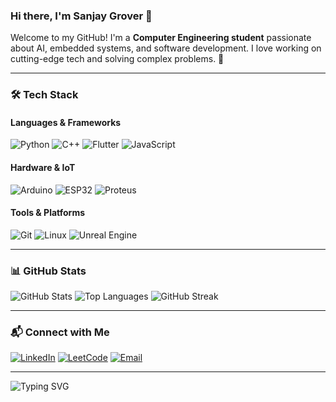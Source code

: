 ### Hi there, I'm Sanjay Grover 👋

Welcome to my GitHub! I'm a **Computer Engineering student** passionate about AI, embedded systems, and software development. I love working on cutting-edge tech and solving complex problems. 🚀

---

### 🛠️ Tech Stack

#### **Languages & Frameworks**
![Python](https://img.shields.io/badge/Python-3776AB?style=for-the-badge&logo=python&logoColor=white)
![C++](https://img.shields.io/badge/C++-00599C?style=for-the-badge&logo=cplusplus&logoColor=white)
![Flutter](https://img.shields.io/badge/Flutter-02569B?style=for-the-badge&logo=flutter&logoColor=white)
![JavaScript](https://img.shields.io/badge/JavaScript-F7DF1E?style=for-the-badge&logo=javascript&logoColor=black)

#### **Hardware & IoT**
![Arduino](https://img.shields.io/badge/Arduino-00979D?style=for-the-badge&logo=arduino&logoColor=white)
![ESP32](https://img.shields.io/badge/ESP32-00979D?style=for-the-badge&logo=espressif&logoColor=white)
![Proteus](https://img.shields.io/badge/Proteus-blue?style=for-the-badge)

#### **Tools & Platforms**
![Git](https://img.shields.io/badge/Git-F05032?style=for-the-badge&logo=git&logoColor=white)
![Linux](https://img.shields.io/badge/Linux-FCC624?style=for-the-badge&logo=linux&logoColor=black)
![Unreal Engine](https://img.shields.io/badge/Unreal-000000?style=for-the-badge&logo=unreal-engine&logoColor=white)

---

<!-- ### 🚀 Featured Projects

[comment]: <>🔹 [**Vision Ring**](https://github.com/your-username/vision-ring) – Smart reminder & alarm system with ESP32 and OLED.

[comment]: <>🔹 [**AI Research & Development**](https://github.com/your-username/ai-projects) – Exploring AI models for real-world applications.

[comment]: <>🔹 [**Git Optimization Research**](https://github.com/your-username/git-research) – Optimizing Git’s delta compression & commit algorithm. -->


### 📊 GitHub Stats

![GitHub Stats](https://github-readme-stats.vercel.app/api?username=SanjayGrover&show_icons=true&theme=radical)
![Top Languages](https://github-readme-stats.vercel.app/api/all-langs/?username=SanjayGrover&layout=compact&theme=radical)
![GitHub Streak](https://streak-stats.demolab.com?user=SanjayGrover&theme=radical)

---

### 📬 Connect with Me
[![LinkedIn](https://img.shields.io/badge/LinkedIn-0077B5?style=for-the-badge&logo=linkedin&logoColor=white)](https://linkedin.com/in/sanjay-grover-5379a4196)
[![LeetCode](https://img.shields.io/badge/LeetCode-FFA116?style=for-the-badge&logo=leetcode&logoColor=white)](https://leetcode.com/sajaygrover/)
[![Email](https://img.shields.io/badge/Email-0078D4?style=for-the-badge&logo=microsoft-outlook&logoColor=white)](mailto:sanjaygrover@gmail.com)

---

![Typing SVG](https://readme-typing-svg.herokuapp.com?font=Fira+Code&pause=1000&color=36BCF7&width=435&lines=AI+%7C+Embedded+Systems+%7C+Data+Analytics)
